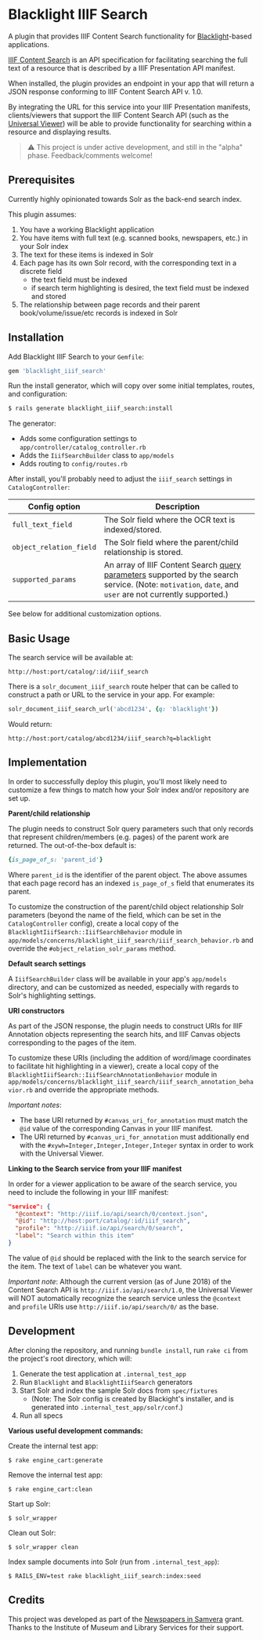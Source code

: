 # Blacklight IIIF Search

A plugin that provides IIIF Content Search functionality for [Blacklight](https://github.com/projectblacklight/blacklight)-based applications.

[IIIF Content Search](http://iiif.io/api/search/1.0) is an API specification for facilitating searching the full text of a resource that is described by a IIIF Presentation API manifest.

When installed, the plugin provides an endpoint in your app that will return a JSON response conforming to IIIF Content Search API v. 1.0.

By integrating the URL for this service into your IIIF Presentation manifests, clients/viewers that support the IIIF Content Search API (such as the [Universal Viewer](https://universalviewer.io/)) will be able to provide functionality for searching within a resource and displaying results.

> :warning:
> This project is under active development, and still in the "alpha" phase. Feedback/comments welcome!

## Prerequisites

Currently highly opinionated towards Solr as the back-end search index.

This plugin assumes:
1. You have a working Blacklight application
2. You have items with full text (e.g. scanned books, newspapers, etc.) in your Solr index
3. The text for these items is indexed in Solr
4. Each page has its own Solr record, with the corresponding text in a discrete field 
    * the text field must be indexed
    * if search term highlighting is desired, the text field must be indexed and stored
5. The relationship between page records and their parent book/volume/issue/etc records is indexed in Solr

## Installation

Add Blacklight IIIF Search to your `Gemfile`:

```ruby
gem 'blacklight_iiif_search'
```

Run the install generator, which will copy over some initial templates, routes, and configuration:

```bash
$ rails generate blacklight_iiif_search:install
```

The generator:
* Adds some configuration settings to `app/controller/catalog_controller.rb`
* Adds the `IiifSearchBuilder` class to `app/models`
* Adds routing to `config/routes.rb`

After install, you'll probably need to adjust the `iiif_search` settings in `CatalogController`:

Config option | Description 
------------------------ | -------------------------------------------------------------
`full_text_field`        | The Solr field where the OCR text is indexed/stored.
`object_relation_field`  | The Solr field where the parent/child relationship is stored.
`supported_params`       | An array of IIIF Content Search [query parameters](http://iiif.io/api/search/1.0/#query-parameters) supported by the search service. (Note: `motivation`, `date`, and `user` are not currently supported.)

See below for additional customization options.

## Basic Usage

The search service will be available at:
```
http://host:port/catalog/:id/iiif_search
```
There is a `solr_document_iiif_search` route helper that can be called to construct a path or URL to the service in your app. For example:
```ruby
solr_document_iiif_search_url('abcd1234', {q: 'blacklight'})
```
Would return:
```
http://host:port/catalog/abcd1234/iiif_search?q=blacklight
```

## Implementation
In order to successfully deploy this plugin, you'll most likely need to customize a few things to match how your Solr index and/or repository are set up.

**Parent/child relationship**

The plugin needs to construct Solr query parameters such that only records that represent children/members (e.g. pages) of the parent work are returned. The out-of-the-box default is:
```ruby
{is_page_of_s: 'parent_id'}
```
Where `parent_id` is the identifier of the parent object. The above assumes that each page record has an indexed `is_page_of_s` field that enumerates its parent.
 
To customize the construction of the parent/child object relationship Solr parameters (beyond the name of the field, which can be set in the `CatalogController` config), create a local copy of the `BlacklightIiifSearch::IiifSearchBehavior` module in `app/models/concerns/blacklight_iiif_search/iiif_search_behavior.rb` and override the `#object_relation_solr_params` method.

**Default search settings**

A `IiifSearchBuilder` class will be available in your app's `app/models` directory, and can be customized as needed, especially with regards to Solr's highlighting settings.

**URI constructors**

As part of the JSON response, the plugin needs to construct URIs for IIIF Annotation objects representing the search hits, and IIIF Canvas objects corresponding to the pages of the item. 

To customize these URIs (including the addition of word/image coordinates to facilitate hit highlighting in a viewer), create a local copy of the `BlacklightIiifSearch::IiifSearchAnnotationBehavior` module in `app/models/concerns/blacklight_iiif_search/iiif_search_annotation_behavior.rb` and override the appropriate methods.

_Important notes_: 
* The base URI returned by `#canvas_uri_for_annotation` must match the `@id` value of the corresponding Canvas in your IIIF manifest.
* The URI returned by `#canvas_uri_for_annotation` must additionally end with the `#xywh=Integer,Integer,Integer,Integer` syntax in order to work with the Universal Viewer.

**Linking to the Search service from your IIIF manifest**

In order for a viewer application to be aware of the search service, you need to include the following in your IIIF manifest:
```json
"service": {
  "@context": "http://iiif.io/api/search/0/context.json",
  "@id": "http://host:port/catalog/:id/iiif_search",
  "profile": "http://iiif.io/api/search/0/search",
  "label": "Search within this item"
}
```
The value of `@id` should be replaced with the link to the search service for the item. The text of `label` can be whatever you want.

_Important note_: Although the current version (as of June 2018) of the Content Search API is `http://iiif.io/api/search/1.0`, the Universal Viewer will NOT automatically recognize the search service unless the `@context` and `profile` URIs use `http://iiif.io/api/search/0/` as the base.

## Development

After cloning the repository, and running `bundle install`, run `rake ci` from the project's root directory, which will:
1. Generate the test application at `.internal_test_app`
2. Run `Blacklight` and `BlacklightIiifSearch` generators
3. Start Solr and index the sample Solr docs from `spec/fixtures`
    * (Note: The Solr config is created by Blackight's installer, and is generated into `.internal_test_app/solr/conf`.)
4. Run all specs

**Various useful development commands:**

Create the internal test app:
```
$ rake engine_cart:generate
```
Remove the internal test app:
```
$ rake engine_cart:clean
```
Start up Solr:
```
$ solr_wrapper
```
Clean out Solr:
```
$ solr_wrapper clean
```
Index sample documents into Solr (run from `.internal_test_app`):
```
$ RAILS_ENV=test rake blacklight_iiif_search:index:seed
```

## Credits

This project was developed as part of the [Newspapers in Samvera](https://www.imls.gov/grants/awarded/lg-70-17-0043-17) grant. Thanks to the Institute of Museum and Library Services for their support.